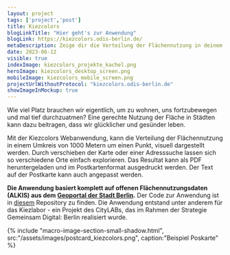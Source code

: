 ```yaml
---
layout: project
tags: ['project','post']
title: Kiezcolors
blogLinkTitle: "Hier geht's zur Anwendung"
blogLink: https://kiezcolors.odis-berlin.de/
metaDescription: Zeige dir die Verteilung der Flächennutzung in deinem Kiez an
date: 2023-06-12
visible: true
indexImage: kiezcolors_projekte_kachel.png
heroImage: kiezcolors_desktop_screen.png
mobileImage: kiezcolors_mobile_screen.png
projectUrlWithoutProtocol: "kiezcolors.odis-berlin.de"
showImageInMockup: true
---
```


Wie viel Platz brauchen wir eigentlich, um zu wohnen, uns fortzubewegen und mal tief durchzuatmen? Eine gerechte Nutzung der Fläche in Städten kann dazu beitragen, dass wir glücklicher und gesünder leben.

Mit der Kiezcolors Webanwendung, kann die Verteilung der Flächennutzung in einem Umkreis von 1000 Metern um einen Punkt, visuell dargestellt werden. Durch verschieben der Karte oder einer Adresssuche lassen sich so verschiedene Orte einfach explorieren. Das Resultat kann als PDF heruntergeladen und im Postkartenformat ausgedruckt werden. Der Text auf der Postkarte kann auch angepasst werden.

**Die Anwendung basiert komplett auf offenen Flächennutzungsdaten (ALKIS) aus dem [Geoportal der Stadt Berlin](https://fbinter.stadt-berlin.de/fb/).** Der Code zur Anwendung ist in [diesem](https://github.com/technologiestiftung/kiezcolors/) Repository zu finden. Die Anwendung entstand unter anderem für das Kiezlabor - ein Projekt des CityLABs, das im Rahmen der Strategie Gemeinsam Digital: Berlin realisiert wurde.

<span style="max-width:500px; display: inline-block;">
{% include "macro-image-section-small-shadow.html", src:"/assets/images/postcard_kiezcolors.png", caption:"Beispiel Poskarte" %}
</span>
<br>
